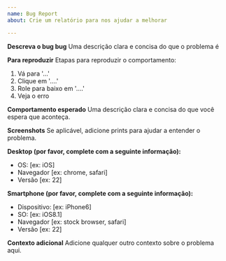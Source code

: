 ```yaml
---
name: Bug Report
about: Crie um relatório para nos ajudar a melhorar

---
```


**Descreva o bug bug**
Uma descrição clara e concisa do que o problema é

**Para reproduzir**
Etapas para reproduzir o comportamento:
1. Vá para '...'
2. Clique em '....'
3. Role para baixo em '....'
4. Veja o erro

**Comportamento esperado**
Uma descrição clara e concisa do que você espera que aconteça.

**Screenshots**
Se aplicável, adicione prints para ajudar a entender o problema.

**Desktop (por favor, complete com a seguinte informação):**
 - OS: [ex: iOS]
 - Navegador [ex: chrome, safari]
 - Versão [ex: 22]

**Smartphone (por favor, complete com a seguinte informação):**
 - Dispositivo: [ex: iPhone6]
 - SO: [ex: iOS8.1]
 - Navegador [ex: stock browser, safari]
 - Versão [ex: 22]

**Contexto adicional**
Adicione qualquer outro contexto sobre o problema aqui.
